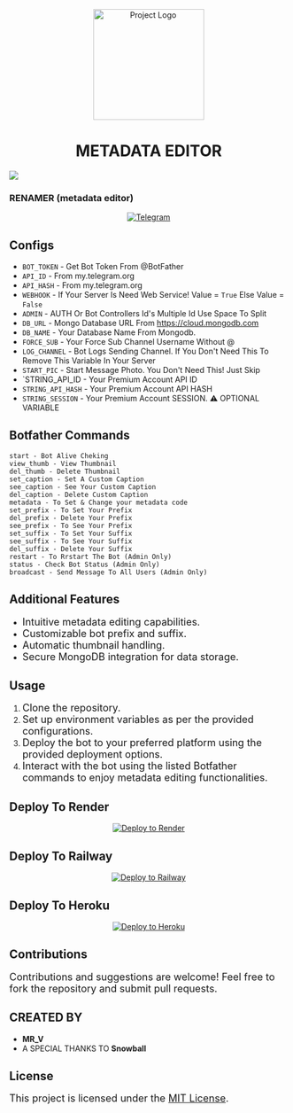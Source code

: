 <div align="center">
  <img src="https://graph.org/file/b028611e69f0dc8651947.jpg" alt="Project Logo" width="200">
</div>

<h1 align="center">METADATA EDITOR</h1>

<img src="https://user-images.githubusercontent.com/73097560/115834477-dbab4500-a447-11eb-908a-139a6edaec5c.gif">




### **RENAMER** (metadata editor)

<p align="center">
<a href="https://t.me/Mr_V_bots"><img title="Telegram" src="https://img.shields.io/static/v1?label=Mr_V_&message=Bots&color=blue-green"></a> 
</p>






## Configs 

* `BOT_TOKEN`  - Get Bot Token From @BotFather
* `API_ID` - From my.telegram.org 
* `API_HASH` - From my.telegram.org
* `WEBHOOK` - If Your Server Is Need Web Service! Value = `True` Else Value = `False`
* `ADMIN` - AUTH Or Bot Controllers Id's Multiple Id Use Space To Split 
* `DB_URL`  - Mongo Database URL From https://cloud.mongodb.com
* `DB_NAME`  - Your Database Name From Mongodb. 
* `FORCE_SUB` - Your Force Sub Channel Username Without @
* `LOG_CHANNEL` - Bot Logs Sending Channel. If You Don't Need This To Remove This Variable In Your Server
* `START_PIC` - Start Message Photo. You Don't Need This! Just Skip
* `STRING_API_ID - Your Premium Account API ID
* `STRING_API_HASH` - Your Premium Account API HASH
* `STRING_SESSION` - Your Premium Account SESSION. ⚠️ OPTIONAL VARIABLE

## Botfather Commands
```
start - Bot Alive Cheking
view_thumb - View Thumbnail
del_thumb - Delete Thumbnail
set_caption - Set A Custom Caption
see_caption - See Your Custom Caption
del_caption - Delete Custom Caption
metadata - To Set & Change your metadata code
set_prefix - To Set Your Prefix
del_prefix - Delete Your Prefix
see_prefix - To See Your Prefix
set_suffix - To Set Your Suffix
see_suffix - To See Your Suffix
del_suffix - Delete Your Suffix
restart - To Rrstart The Bot (Admin Only)
status - Check Bot Status (Admin Only)
broadcast - Send Message To All Users (Admin Only)
```

 

</div>

## Additional Features
- <span style="font-size: 18px;">Intuitive metadata editing capabilities.</span>
- <span style="font-size: 18px;">Customizable bot prefix and suffix.</span>
- <span style="font-size: 18px;">Automatic thumbnail handling.</span>
- <span style="font-size: 18px;">Secure MongoDB integration for data storage.</span>

## Usage
1. <span style="font-size: 18px;">Clone the repository.</span>
2. <span style="font-size: 18px;">Set up environment variables as per the provided configurations.</span>
3. <span style="font-size: 18px;">Deploy the bot to your preferred platform using the provided deployment options.</span>
4. <span style="font-size: 18px;">Interact with the bot using the listed Botfather commands to enjoy metadata editing functionalities.</span>

## Deploy To Render              

<div align="center">
  <a href="https://render.com/deploy?repo=https://github.com/v15hnuf6n1off/Rename_Bo" onclick="toggleVisibility('renderDeploy')">
    <img src="https://render.com/images/deploy-to-render-button.svg" alt="Deploy to Render">
  </a>
</div>

<div id="renderDeploy" style="display: none;">
  <p></p>
</div>

## Deploy To Railway

<div align="center">
  <a href="https://railway.app/new/template?template=https://github.com/v15hnuf6n1off/Rename_Bot" onclick="toggleVisibility('railwayDeploy')">
    <img src="https://railway.app/button.svg" alt="Deploy to Railway">
  </a>
</div>

<div id="railwayDeploy" style="display: none;">
  <p></p>
</div>

## Deploy To Heroku

<div align="center">
  <a href="https://heroku.com/deploy?template=https://github.com/v15hnuf6n1off/Rename_Bot" onclick="toggleVisibility('herokuDeploy')">
    <img src="https://www.herokucdn.com/deploy/button.svg" alt="Deploy to Heroku">
  </a>
</div>

<div id="herokuDeploy" style="display: none;">
  <p></p>
</div>

## Contributions
<span style="font-size: 18px;">Contributions and suggestions are welcome! Feel free to fork the repository and submit pull requests.</span>



## CREATED BY 
- **MR_V**
- A SPECIAL THANKS TO **Snowball**

## License
<span style="font-size: 18px;">This project is licensed under the <a href="https://opensource.org/licenses/MIT">MIT License</a>.</span>